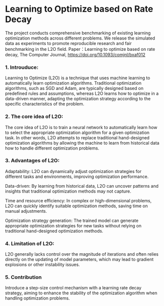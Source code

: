 # Learning to Optimize based on Rate Decay
The project conducts comprehensive benchmarking of existing learning optimization methods across different problems. We release the simulated data as experiments to promote reproducible research and fair benchmarking in the L2O field. 
Paper：Learning to optimize based on rate decay, The Computer Journal, https://doi.org/10.1093/comjnl/bxaf012
### 1. Introuduce:
Learning to Optimize (L2O) is a technique that uses machine learning to automatically learn optimization algorithms. Traditional optimization algorithms, such as SGD and Adam, are typically designed based on predefined rules and assumptions, whereas L2O learns how to optimize in a data-driven manner, adapting the optimization strategy according to the specific characteristics of the problem.
### 2. The core idea of L2O:
The core idea of L2O is to train a neural network to automatically learn how to select the appropriate optimization algorithm for a given optimization task. In other words, L2O attempts to replace traditional hand-designed optimization algorithms by allowing the machine to learn from historical data how to handle different optimization problems.
### 3. Advantages of L2O:
Adaptability: L2O can dynamically adjust optimization strategies for different tasks and environments, improving optimization performance.

Data-driven: By learning from historical data, L2O can uncover patterns and insights that traditional optimization methods may not capture.

Time and resource efficiency: In complex or high-dimensional problems, L2O can quickly identify suitable optimization methods, saving time on manual adjustments.

Optimization strategy generation: The trained model can generate appropriate optimization strategies for new tasks without relying on traditional hand-designed optimization methods.
### 4. Limitation of L2O:
L2O generally lacks control over the magnitude of iterations and often relies directly on the updating of model parameters, which may lead to gradient explosions or other instability issues.
### 5. Contribution
Introduce a step-size control mechanism with a learning rate decay strategy, aiming to enhance the stability of the optimization algorithm when handling optimization problems.
